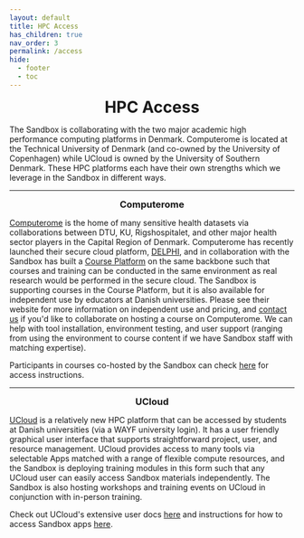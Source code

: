 ```yaml
---
layout: default
title: HPC Access
has_children: true
nav_order: 3
permalink: /access
hide:
  - footer
  - toc
---
```


<h1 align="center" style="margin:0px">HPC Access</h1>

The Sandbox is collaborating with the two major academic high performance computing platforms in Denmark. Computerome is located at the Technical University of Denmark (and co-owned by the University of Copenhagen) while UCloud is owned by the University of Southern Denmark. These HPC platforms each have their own strengths which we leverage in the Sandbox in different ways.

---

<h3 align="center" style="margin:0px">Computerome</h3>

[Computerome](https://computerome.dk/) is the home of many sensitive health datasets via collaborations between DTU, KU, Rigshospitalet, and other major health sector players in the Capital Region of Denmark. Computerome has recently launched their secure cloud platform, [DELPHI](https://computerome.dk/solutions/delphi), and in collaboration with the Sandbox has built a [Course Platform](https://computerome.dk/solutions/course-platform) on the same backbone such that courses and training can be conducted in the same environment as real research would be performed in the secure cloud. The Sandbox is supporting courses in the Course Platform, but it is also available for independent use by educators at Danish universities. Please see their website for more information on independent use and pricing, and [contact us](mailto:nhds_sandbox@sund.ku.dk) if you'd like to collaborate on hosting a course on Computerome. We can help with tool installation, environment testing, and user support (ranging from using the environment to course content if we have Sandbox staff with matching expertise).

Participants in courses co-hosted by the Sandbox can check [here](https://hds-sandbox.github.io/access/Computerome.html) for access instructions. 

--- 

<h3 align="center" style="margin:0px">UCloud</h3>

[UCloud](https://cloud.sdu.dk/app/login) is a relatively new HPC platform that can be accessed by students at Danish universities (via a WAYF university login). It has a user friendly graphical user interface that supports straightforward project, user, and resource management. UCloud provides access to many tools via selectable Apps matched with a range of flexible compute resources, and the Sandbox is deploying training modules in this form such that any UCloud user can easily access Sandbox materials independently. The Sandbox is also hosting workshops and training events on UCloud in conjunction with in-person training. 

Check out UCloud's extensive user docs [here](https://docs.cloud.sdu.dk/index.html) and instructions for how to access Sandbox apps [here](https://hds-sandbox.github.io/access/UCloud.html).


